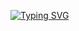 [![Typing SVG](https://readme-typing-svg.demolab.com?font=Roboto+Slab&weight=700&size=50&pause=1000&color=0060FF&center=true&vCenter=true&random=false&width=800&height=60&lines=Welcome+to+my+profile;I+am+a+daily+learner;Aspiring+Full+Stack+and+Game+Dev;Lets+learn+from+each+other)](https://git.io/typing-svg)
